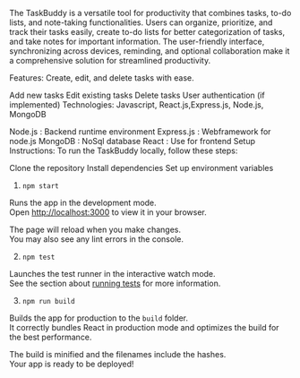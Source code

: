 The TaskBuddy is a versatile tool for productivity that combines tasks, to-do lists, and note-taking functionalities. Users can organize, prioritize, and track their tasks easily, create to-do lists for better categorization of tasks, and take notes for important information. The user-friendly interface, synchronizing across devices, reminding, and optional collaboration make it a comprehensive solution for streamlined productivity.

Features: Create, edit, and delete tasks with ease.

Add new tasks
Edit existing tasks
Delete tasks
User authentication (if implemented)
Technologies: Javascript, React.js,Express.js, Node.js, MongoDB

Node.js : Backend runtime environment
Express.js : Webframework for node.js
MongoDB : NoSql database
React : Use for frontend
Setup Instructions: To run the TaskBuddy locally, follow these steps:

Clone the repository
Install dependencies
Set up environment variables

1. `npm start`

Runs the app in the development mode.\
Open [http://localhost:3000](http://localhost:3000) to view it in your browser.

The page will reload when you make changes.\
You may also see any lint errors in the console.

2. `npm test`

Launches the test runner in the interactive watch mode.\
See the section about [running tests](https://facebook.github.io/create-react-app/docs/running-tests) for more information.

3. `npm run build`

Builds the app for production to the `build` folder.\
It correctly bundles React in production mode and optimizes the build for the best performance.

The build is minified and the filenames include the hashes.\
Your app is ready to be deployed!

